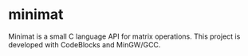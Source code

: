 # minimat
Minimat is a small C language API for matrix operations.
This project is developed with CodeBlocks and MinGW/GCC.
